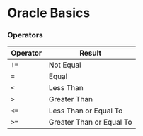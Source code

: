 # Oracle Basics

### Operators

| Operator | Result |
| --- | --- |
| `!=` | Not Equal |
| `=` | Equal |
| `<` | Less Than |
| `>` | Greater Than |
| `<=` | Less Than or Equal To |
| `>=` | Greater Than or Equal To |


